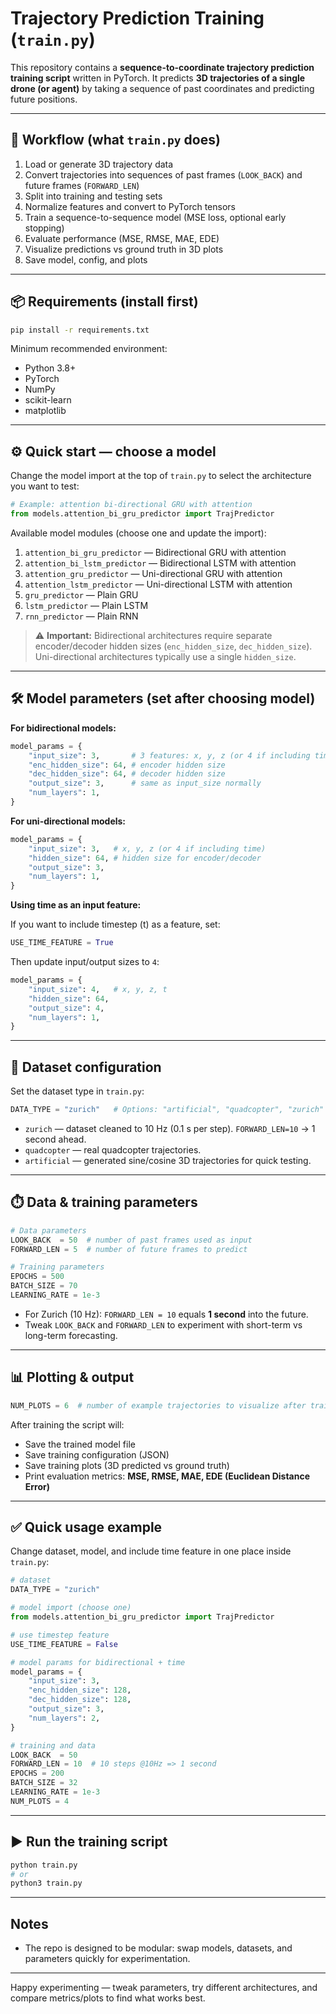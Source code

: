 # Trajectory Prediction Training (`train.py`)

This repository contains a **sequence-to-coordinate trajectory prediction training script** written in PyTorch. It predicts **3D trajectories of a single drone (or agent)** by taking a sequence of past coordinates and predicting future positions.

---

## 🔁 Workflow (what `train.py` does)

1. Load or generate 3D trajectory data
2. Convert trajectories into sequences of past frames (`LOOK_BACK`) and future frames (`FORWARD_LEN`)
3. Split into training and testing sets
4. Normalize features and convert to PyTorch tensors
5. Train a sequence-to-sequence model (MSE loss, optional early stopping)
6. Evaluate performance (MSE, RMSE, MAE, EDE)
7. Visualize predictions vs ground truth in 3D plots
8. Save model, config, and plots

---

## 📦 Requirements (install first)

```bash
pip install -r requirements.txt
```

Minimum recommended environment:

* Python 3.8+
* PyTorch
* NumPy
* scikit-learn
* matplotlib

---

## ⚙️ Quick start — choose a model

Change the model import at the top of `train.py` to select the architecture you want to test:

```python
# Example: attention bi-directional GRU with attention
from models.attention_bi_gru_predictor import TrajPredictor
```

Available model modules (choose one and update the import):

1. `attention_bi_gru_predictor` — Bidirectional GRU with attention
2. `attention_bi_lstm_predictor` — Bidirectional LSTM with attention
3. `attention_gru_predictor` — Uni-directional GRU with attention
4. `attention_lstm_predictor` — Uni-directional LSTM with attention
5. `gru_predictor` — Plain GRU
6. `lstm_predictor` — Plain LSTM
7. `rnn_predictor` — Plain RNN

> ⚠️ **Important:** Bidirectional architectures require separate encoder/decoder hidden sizes (`enc_hidden_size`, `dec_hidden_size`). Uni-directional architectures typically use a single `hidden_size`.

---

## 🛠 Model parameters (set after choosing model)

**For bidirectional models:**

```python
model_params = {
    "input_size": 3,       # 3 features: x, y, z (or 4 if including time)
    "enc_hidden_size": 64, # encoder hidden size
    "dec_hidden_size": 64, # decoder hidden size
    "output_size": 3,      # same as input_size normally
    "num_layers": 1,
}
```

**For uni-directional models:**

```python
model_params = {
    "input_size": 3,   # x, y, z (or 4 if including time)
    "hidden_size": 64, # hidden size for encoder/decoder
    "output_size": 3,
    "num_layers": 1,
}
```

**Using time as an input feature:**

If you want to include timestep (t) as a feature, set:

```python
USE_TIME_FEATURE = True
```

Then update input/output sizes to `4`:

```python
model_params = {
    "input_size": 4,   # x, y, z, t
    "hidden_size": 64,
    "output_size": 4,
    "num_layers": 1,
}
```

---

## 📁 Dataset configuration

Set the dataset type in `train.py`:

```python
DATA_TYPE = "zurich"   # Options: "artificial", "quadcopter", "zurich"
```

* `zurich` — dataset cleaned to 10 Hz (0.1 s per step). `FORWARD_LEN=10` → 1 second ahead.
* `quadcopter` — real quadcopter trajectories.
* `artificial` — generated sine/cosine 3D trajectories for quick testing.

---

## ⏱️ Data & training parameters

```python
# Data parameters
LOOK_BACK  = 50  # number of past frames used as input
FORWARD_LEN = 5  # number of future frames to predict

# Training parameters
EPOCHS = 500
BATCH_SIZE = 70
LEARNING_RATE = 1e-3
```

* For Zurich (10 Hz): `FORWARD_LEN = 10` equals **1 second** into the future.
* Tweak `LOOK_BACK` and `FORWARD_LEN` to experiment with short-term vs long-term forecasting.

---

## 📊 Plotting & output

```python
NUM_PLOTS = 6  # number of example trajectories to visualize after training
```

After training the script will:

* Save the trained model file
* Save training configuration (JSON)
* Save training plots (3D predicted vs ground truth)
* Print evaluation metrics: **MSE, RMSE, MAE, EDE (Euclidean Distance Error)**

---

## ✅ Quick usage example

Change dataset, model, and include time feature in one place inside `train.py`:

```python
# dataset
DATA_TYPE = "zurich"

# model import (choose one)
from models.attention_bi_gru_predictor import TrajPredictor

# use timestep feature
USE_TIME_FEATURE = False

# model params for bidirectional + time
model_params = {
    "input_size": 3,
    "enc_hidden_size": 128,
    "dec_hidden_size": 128,
    "output_size": 3,
    "num_layers": 2,
}

# training and data
LOOK_BACK  = 50
FORWARD_LEN = 10  # 10 steps @10Hz => 1 second
EPOCHS = 200
BATCH_SIZE = 32
LEARNING_RATE = 1e-3
NUM_PLOTS = 4
```

---

## ▶️ Run the training script

```bash
python train.py
# or
python3 train.py
```

---

## Notes

* The repo is designed to be modular: swap models, datasets, and parameters quickly for experimentation.

---

Happy experimenting — tweak parameters, try different architectures, and compare metrics/plots to find what works best.
